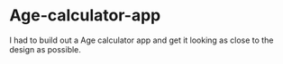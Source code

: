 # Age-calculator-app
I had to build out a Age calculator app and get it looking as close to the design as possible.
